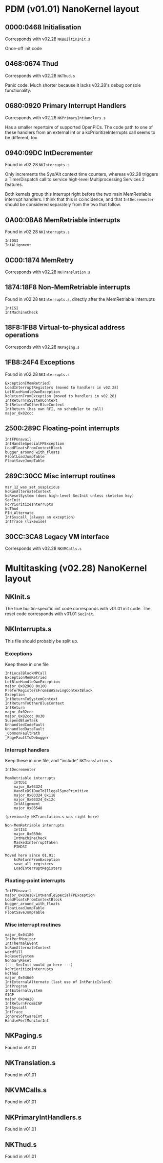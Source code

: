PDM (v01.01) NanoKernel layout
==============================

## 0000:0468 Initialisation

Corresponds with v02.28 `NKBuiltinInit.s`

Once-off init code


## 0468:0674 Thud

Corresponds with v02.28 `NKThud.s`

Panic code. Much shorter because it lacks v02.28's debug console functionality.


## 0680:0920 Primary Interrupt Handlers

Corresponds with v02.28 `NKPrimaryIntHandlers.s`

Has a smaller repertoire of supported OpenPICs. The code path to one of these handlers from an external int or a kcPrioritizeInterrupts call seems to be different, too.


## 0940:09DC IntDecrementer

Found in v02.28 `NKInterrupts.s`

Only increments the Sys/Alt context time counters, whereas v02.28 triggers a TimerDispatch call to service high-level Multiprocessing Services 2 features.

Both kernels group this interrupt right before the two main MemRetriable interrupt handlers. I think that this is coincidence, and that `IntDecrementer` should be considered separately from the two that follow.


## 0A00:0BA8 MemRetriable interrupts

Found in v02.28 `NKInterrupts.s`

	IntDSI
	IntAlignment


## 0C00:1874 MemRetry

Corresponds with v02.28 `NKTranslation.s`


## 1874:18F8 Non-MemRetriable interrupts

Found in v02.28 `NKInterrupts.s`, directly after the MemRetriable interrupts

	IntISI
	IntMachineCheck


## 18F8:1FB8 Virtual-to-physical address operations

Corresponds with v02.28 `NKPaging.s`


## 1FB8:24F4 Exceptions

Found in v02.28 `NKInterrupts.s`

	Exception[MemRetried]
	LoadInterruptRegisters (moved to handlers in v02.28)
	LetBlueHandleOwnException
	kcReturnFromException (moved to handlers in v02.28)
	IntReturnToSystemContext
	IntReturnToOtherBlueContext
	IntReturn (has own RFI, no scheduler to call)
	major_0x02ccc


## 2500:289C Floating-point interrupts

	IntFPUnavail
	IntHandleSpecialFPException
	LoadFloatsFromContextBlock
	bugger_around_with_floats
	FloatLoadJumpTable
	FloatSaveJumpTable

## 289C:30CC Misc interrupt routines

	msr_12_was_set_suspicious
	kcRunAlternateContext
	kcResetSystem (does high-level SecInit unless skeleton key)
	SecInit
	kcPrioritizeInterrupts
	kcThud
	PIH_Alternate
	IntSyscall (always an exception)
	IntTrace (likewise)


## 30CC:3CA8 Legacy VM interface

Corresponds with v02.28 `NKVMCalls.s`


Multitasking (v02.28) NanoKernel layout
=======================================

## NKInit.s

The true builtin-specific init code corresponds with v01.01 init code. The reset code corresponds with v01.01 `SecInit`.


## NKInterrupts.s

This file should probably be split up.

### Exceptions

Keep these in one file

	IntLocalBlockMPCall
	ExceptionMemRetried
	LetBlueHandleOwnException
	major_0x02980_0x100
	PreferRegistersFromEWASavingContextBlock
	Exception
	IntReturnToSystemContext
	IntReturnToOtherBlueContext
	IntReturn
	major_0x02ccc
	major_0x02ccc_0x30
	SuspendBlueTask
	UnhandledCodeFault
	UnhandledDataFault
	_CommonFaultPath
	_PageFaultToDebugger

### Interrupt handlers

Keep these in one file, and "include" `NKTranslation.s`

	IntDecrementer

	MemRetriable interrupts
		IntDSI
		major_0x03324
		HandleDSIDueToIllegalSyncPrimitive
		major_0x03324_0x118
		major_0x03324_0x12c
		IntAlignment
		major_0x03548
	
	(previously NKTranslation.s was right here)

	Non-MemRetriable interrupts
		IntISI
		major_0x039dc
		IntMachineCheck
		MaskedInterruptTaken
		PIHDSI

	Moved here since 01.01:
		kcReturnFromException
		save_all_registers
		LoadInterruptRegisters

### Floating-point interrupts

	IntFPUnavail
	major_0x03e18/IntHandleSpecialFPException
	LoadFloatsFromContextBlock
	bugger_around_with_floats
	FloatLoadJumpTable
	FloatSaveJumpTable

### Misc interrupt routines

	major_0x04180
	IntPerfMonitor
	IntThermalEvent
	kcRunAlternateContext
	wordfill
	kcResetSystem
	NonGaryReset
	(--- SecInit would go here ---)
	kcPrioritizeInterrupts
	kcThud
	major_0x046d0
	IntExternalAlternate (last use of IntPanicIsland)
	IntProgram
	IntExternalSystem
	SIGP
	major_0x04a20
	IntReturnFromSIGP
	IntSyscall
	IntTrace
	IgnoreSoftwareInt
	HandlePerfMonitorInt


## NKPaging.s

Found in v01.01


## NKTranslation.s

Found in v01.01


## NKVMCalls.s

Found in v01.01


## NKPrimaryIntHandlers.s

Found in v01.01


## NKThud.s

Found in v01.01
